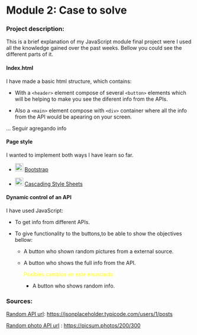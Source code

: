 <style>
    span {color:yellow;
    }
    img{
        width:22px;
        
    }

</style>

# Module 2: Case to solve

### Project description:

This is a brief explanation of my JavaScript module final project were I used all the knowledge gained over the past weeks. Bellow you could see the different parts of it.

#### Index.html

I have made a basic html structure, which contains:

- With a `<header>` element compose of several `<button>` elements which will be helping to make you see the diferent info from the APIs.

- Also a `<main>` element compose with `<div>` container where all the info from the API would be apearing on your screen.

... Seguir agregando info

#### Page style

I wanted to implement both ways I have learn so far.

- ![icon bootstrap](bootstrap.png) <u>Bootstrap</u>

- ![icon css](css-lg.png) <u>Cascading Style Sheets</u>

#### Dynamic control of an API

I have used JavaScript:

- To get info from different APIs.

- To give functionality to the buttons,to be able to show the objectives bellow:

  - A button who shown random pictures from a external source.
  - A button who shows the full info from the API.

    <span>Posibles cambios en este enunciado:</span>

    - A button who shows random info.

### Sources:

[Random API url](https://jsonplaceholder.typicode.com/users/1/posts): https://jsonplaceholder.typicode.com/users/1/posts

[Random photo API url](https://picsum.photos/200/300) : https://picsum.photos/200/300
